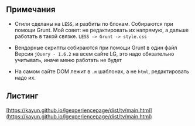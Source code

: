 ## Примечания

*	Стили сделаны на `LESS`, и разбиты по блокам. Собираются при помощи Grunt. Мой совет: не редактировать их напрямую, а дальше работать в такой связке. `LESS -> Grunt -> style.css`

*	Вендорные скрипты собираются при помощи Grunt в один файл
	Версия `jQuery - 1.6.2` на всем сайте LG, это надо обязательно учитывать, иначе меню работать не будет

*	На самом сайте DOM лежит в `.m` шаблонах, а не `html`, редактировать надо их.

## Листинг

[https://kayun.github.io/lgexperiencepage/dist/tv/main.html](https://kayun.github.io/lgexperiencepage/dist/tv/main.html)
